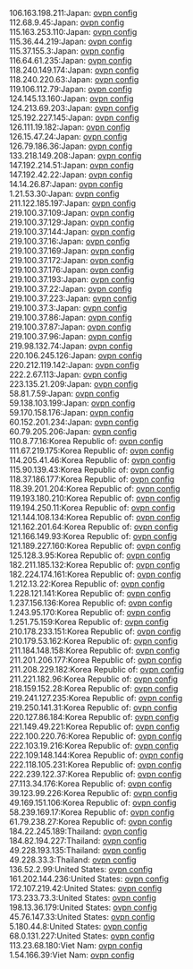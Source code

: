 106.163.198.211:Japan: [ovpn config](vpn/106_163_198_211.ovpn)  
112.68.9.45:Japan: [ovpn config](vpn/112_68_9_45.ovpn)  
115.163.253.110:Japan: [ovpn config](vpn/115_163_253_110.ovpn)  
115.36.44.219:Japan: [ovpn config](vpn/115_36_44_219.ovpn)  
115.37.155.3:Japan: [ovpn config](vpn/115_37_155_3.ovpn)  
116.64.61.235:Japan: [ovpn config](vpn/116_64_61_235.ovpn)  
118.240.149.174:Japan: [ovpn config](vpn/118_240_149_174.ovpn)  
118.240.220.63:Japan: [ovpn config](vpn/118_240_220_63.ovpn)  
119.106.112.79:Japan: [ovpn config](vpn/119_106_112_79.ovpn)  
124.145.13.160:Japan: [ovpn config](vpn/124_145_13_160.ovpn)  
124.213.69.203:Japan: [ovpn config](vpn/124_213_69_203.ovpn)  
125.192.227.145:Japan: [ovpn config](vpn/125_192_227_145.ovpn)  
126.111.19.182:Japan: [ovpn config](vpn/126_111_19_182.ovpn)  
126.15.47.24:Japan: [ovpn config](vpn/126_15_47_24.ovpn)  
126.79.186.36:Japan: [ovpn config](vpn/126_79_186_36.ovpn)  
133.218.149.208:Japan: [ovpn config](vpn/133_218_149_208.ovpn)  
147.192.214.51:Japan: [ovpn config](vpn/147_192_214_51.ovpn)  
147.192.42.22:Japan: [ovpn config](vpn/147_192_42_22.ovpn)  
14.14.26.87:Japan: [ovpn config](vpn/14_14_26_87.ovpn)  
1.21.53.30:Japan: [ovpn config](vpn/1_21_53_30.ovpn)  
211.122.185.197:Japan: [ovpn config](vpn/211_122_185_197.ovpn)  
219.100.37.109:Japan: [ovpn config](vpn/219_100_37_109.ovpn)  
219.100.37.129:Japan: [ovpn config](vpn/219_100_37_129.ovpn)  
219.100.37.144:Japan: [ovpn config](vpn/219_100_37_144.ovpn)  
219.100.37.16:Japan: [ovpn config](vpn/219_100_37_16.ovpn)  
219.100.37.169:Japan: [ovpn config](vpn/219_100_37_169.ovpn)  
219.100.37.172:Japan: [ovpn config](vpn/219_100_37_172.ovpn)  
219.100.37.176:Japan: [ovpn config](vpn/219_100_37_176.ovpn)  
219.100.37.193:Japan: [ovpn config](vpn/219_100_37_193.ovpn)  
219.100.37.22:Japan: [ovpn config](vpn/219_100_37_22.ovpn)  
219.100.37.223:Japan: [ovpn config](vpn/219_100_37_223.ovpn)  
219.100.37.3:Japan: [ovpn config](vpn/219_100_37_3.ovpn)  
219.100.37.86:Japan: [ovpn config](vpn/219_100_37_86.ovpn)  
219.100.37.87:Japan: [ovpn config](vpn/219_100_37_87.ovpn)  
219.100.37.96:Japan: [ovpn config](vpn/219_100_37_96.ovpn)  
219.98.132.74:Japan: [ovpn config](vpn/219_98_132_74.ovpn)  
220.106.245.126:Japan: [ovpn config](vpn/220_106_245_126.ovpn)  
220.212.119.142:Japan: [ovpn config](vpn/220_212_119_142.ovpn)  
222.2.67.113:Japan: [ovpn config](vpn/222_2_67_113.ovpn)  
223.135.21.209:Japan: [ovpn config](vpn/223_135_21_209.ovpn)  
58.81.7.59:Japan: [ovpn config](vpn/58_81_7_59.ovpn)  
59.138.103.199:Japan: [ovpn config](vpn/59_138_103_199.ovpn)  
59.170.158.176:Japan: [ovpn config](vpn/59_170_158_176.ovpn)  
60.152.201.234:Japan: [ovpn config](vpn/60_152_201_234.ovpn)  
60.79.205.206:Japan: [ovpn config](vpn/60_79_205_206.ovpn)  
110.8.77.16:Korea Republic of: [ovpn config](vpn/110_8_77_16.ovpn)  
111.67.219.175:Korea Republic of: [ovpn config](vpn/111_67_219_175.ovpn)  
114.205.41.46:Korea Republic of: [ovpn config](vpn/114_205_41_46.ovpn)  
115.90.139.43:Korea Republic of: [ovpn config](vpn/115_90_139_43.ovpn)  
118.37.186.177:Korea Republic of: [ovpn config](vpn/118_37_186_177.ovpn)  
118.39.201.204:Korea Republic of: [ovpn config](vpn/118_39_201_204.ovpn)  
119.193.180.210:Korea Republic of: [ovpn config](vpn/119_193_180_210.ovpn)  
119.194.250.11:Korea Republic of: [ovpn config](vpn/119_194_250_11.ovpn)  
121.144.108.134:Korea Republic of: [ovpn config](vpn/121_144_108_134.ovpn)  
121.162.201.64:Korea Republic of: [ovpn config](vpn/121_162_201_64.ovpn)  
121.166.149.93:Korea Republic of: [ovpn config](vpn/121_166_149_93.ovpn)  
121.189.227.160:Korea Republic of: [ovpn config](vpn/121_189_227_160.ovpn)  
125.128.3.95:Korea Republic of: [ovpn config](vpn/125_128_3_95.ovpn)  
182.211.185.132:Korea Republic of: [ovpn config](vpn/182_211_185_132.ovpn)  
182.224.174.161:Korea Republic of: [ovpn config](vpn/182_224_174_161.ovpn)  
1.212.13.22:Korea Republic of: [ovpn config](vpn/1_212_13_22.ovpn)  
1.228.121.141:Korea Republic of: [ovpn config](vpn/1_228_121_141.ovpn)  
1.237.156.136:Korea Republic of: [ovpn config](vpn/1_237_156_136.ovpn)  
1.243.95.170:Korea Republic of: [ovpn config](vpn/1_243_95_170.ovpn)  
1.251.75.159:Korea Republic of: [ovpn config](vpn/1_251_75_159.ovpn)  
210.178.233.151:Korea Republic of: [ovpn config](vpn/210_178_233_151.ovpn)  
210.179.53.162:Korea Republic of: [ovpn config](vpn/210_179_53_162.ovpn)  
211.184.148.158:Korea Republic of: [ovpn config](vpn/211_184_148_158.ovpn)  
211.201.206.177:Korea Republic of: [ovpn config](vpn/211_201_206_177.ovpn)  
211.208.229.182:Korea Republic of: [ovpn config](vpn/211_208_229_182.ovpn)  
211.221.182.96:Korea Republic of: [ovpn config](vpn/211_221_182_96.ovpn)  
218.159.152.28:Korea Republic of: [ovpn config](vpn/218_159_152_28.ovpn)  
219.241.127.235:Korea Republic of: [ovpn config](vpn/219_241_127_235.ovpn)  
219.250.141.31:Korea Republic of: [ovpn config](vpn/219_250_141_31.ovpn)  
220.127.86.184:Korea Republic of: [ovpn config](vpn/220_127_86_184.ovpn)  
221.149.49.221:Korea Republic of: [ovpn config](vpn/221_149_49_221.ovpn)  
222.100.220.76:Korea Republic of: [ovpn config](vpn/222_100_220_76.ovpn)  
222.103.19.216:Korea Republic of: [ovpn config](vpn/222_103_19_216.ovpn)  
222.109.148.144:Korea Republic of: [ovpn config](vpn/222_109_148_144.ovpn)  
222.118.105.231:Korea Republic of: [ovpn config](vpn/222_118_105_231.ovpn)  
222.239.122.37:Korea Republic of: [ovpn config](vpn/222_239_122_37.ovpn)  
27.113.34.176:Korea Republic of: [ovpn config](vpn/27_113_34_176.ovpn)  
39.123.99.226:Korea Republic of: [ovpn config](vpn/39_123_99_226.ovpn)  
49.169.151.106:Korea Republic of: [ovpn config](vpn/49_169_151_106.ovpn)  
58.239.169.17:Korea Republic of: [ovpn config](vpn/58_239_169_17.ovpn)  
61.79.238.27:Korea Republic of: [ovpn config](vpn/61_79_238_27.ovpn)  
184.22.245.189:Thailand: [ovpn config](vpn/184_22_245_189.ovpn)  
184.82.194.227:Thailand: [ovpn config](vpn/184_82_194_227.ovpn)  
49.228.193.135:Thailand: [ovpn config](vpn/49_228_193_135.ovpn)  
49.228.33.3:Thailand: [ovpn config](vpn/49_228_33_3.ovpn)  
136.52.2.99:United States: [ovpn config](vpn/136_52_2_99.ovpn)  
161.202.144.236:United States: [ovpn config](vpn/161_202_144_236.ovpn)  
172.107.219.42:United States: [ovpn config](vpn/172_107_219_42.ovpn)  
173.233.73.3:United States: [ovpn config](vpn/173_233_73_3.ovpn)  
198.13.36.179:United States: [ovpn config](vpn/198_13_36_179.ovpn)  
45.76.147.33:United States: [ovpn config](vpn/45_76_147_33.ovpn)  
5.180.44.8:United States: [ovpn config](vpn/5_180_44_8.ovpn)  
68.0.131.227:United States: [ovpn config](vpn/68_0_131_227.ovpn)  
113.23.68.180:Viet Nam: [ovpn config](vpn/113_23_68_180.ovpn)  
1.54.166.39:Viet Nam: [ovpn config](vpn/1_54_166_39.ovpn)  
